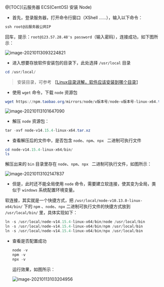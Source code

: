 @[TOC](云服务器 ECS(CentOS) 安装 Node)

* 首先，登录服务器，打开命令行窗口（XShell ......），输入以下命令：

```powershell
ssh root@云服务器公网IP
```

回车，提示：`root@123.57.28.48's password`（输入密码），连接成功，如下图所示：

![image-20210113093224821](F:\LaGou\03-module\03-min-module\assets\image-20210113093224821.png)

* 进入想要存放软件安装包的目录下，此处选择 `/usr/local` 目录

```powershell
cd /usr/local/
```

> 安装目录，可参考 【[Linux目录详解，软件应该安装到哪个目录](https://blog.csdn.net/zimeng303/article/details/112555401)】

* 使用 `wget` 命令，下载 `node` 资源包

```powershell
wget https://npm.taobao.org/mirrors/node/v版本号/node-v版本号-linux-x64.tar.xz
```

![image-20210113101647090](F:\LaGou\03-module\03-min-module\assets\image-20210113101647090.png)

* 解压 `node` 资源包：

```powershell
tar -xvf node-v14.15.4-linux-x64.tar.xz
```

* 查看解压后的文件中，是否包含  `node`、`npm`、`npx ` 二进制可执行文件

```powershell
cd node-v14.15.4-linux-x64/bin/
ls
```

解压出来的 `bin` 目录里存在 `node`、`npm`、`npx ` 二进制可执行文件，如图所示：

![image-20210113102147837](F:\LaGou\03-module\03-min-module\assets\image-20210113102147837.png)

* 但是，此时还不能全局使用 `node` 命令，需要建立软连接，使其变为全局，类似于 `windows` 系统配置环境变量。

软连接，其实就是一个快捷方式，把 `/usr/local/node-v10.13.0-linux-x64/bin/` 下的 `npm` 、`node`、`npx` 二进制可执行文件的快捷方式放到 `/usr/local/bin/` 里，具体实现如下：

```powershell
ln -s /usr/local/node-v14.15.4-linux-x64/bin/node /usr/local/bin
ln -s /usr/local/node-v14.15.4-linux-x64/bin/npm /usr/local/bin
ln -s /usr/local/node-v14.15.4-linux-x64/bin/npx /usr/local/bin
```

* 查看是否配置成功

  ```powershell
  node -v
  npm -v
  npx -v
  ```

  运行效果，如图所示：

  ![image-20210113103204956](F:\LaGou\03-module\03-min-module\assets\image-20210113103204956.png)